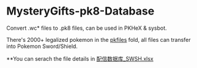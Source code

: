 # MysteryGifts-pk8-Database

Convert .wc* files to .pk8 files, can be used in PKHeX &amp; sysbot.

There's 2000+ legalized pokemon in the [pkfiles](https://github.com/Nyaneymar/MysteryGifts-pk8-Database/tree/master/pkfiles) fold, all files can transfer into Pokemon Sword/Shield.

**You can serach the file details in [配信数据库_SWSH.xlsx]()
